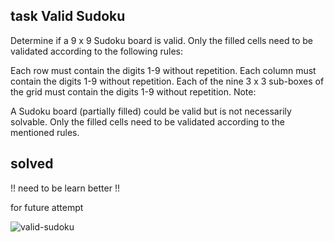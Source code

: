 ## task Valid Sudoku


Determine if a 9 x 9 Sudoku board is valid. Only the filled cells need to be validated according to the following rules:

Each row must contain the digits 1-9 without repetition.
Each column must contain the digits 1-9 without repetition.
Each of the nine 3 x 3 sub-boxes of the grid must contain the digits 1-9 without repetition.
Note:

A Sudoku board (partially filled) could be valid but is not necessarily solvable.
Only the filled cells need to be validated according to the mentioned rules.


## solved

!! need to be learn better !!

for future attempt


![valid-sudoku](https://user-images.githubusercontent.com/62597552/166308577-0528c95a-7be2-4161-aef0-92323150bc5f.png)

